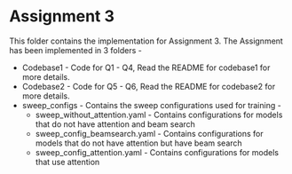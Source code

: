 # Assignment 3

This folder contains the implementation for Assignment 3.
The Assignment has been implemented in 3 folders - 
* Codebase1 - Code for Q1 - Q4, Read the README for codebase1 for more details.
* Codebase2 - Code for Q5 - Q6, Read the README for codebase2 for more details.
* sweep_configs - Contains the sweep configurations used for training - 
  * sweep_without_attention.yaml - Contains configurations for models that do not have attention and beam search
  * sweep_config_beamsearch.yaml - Contains configurations for models that do not have attention but have beam search
  * sweep_config_attention.yaml - Contains configurations for models that use attention 
